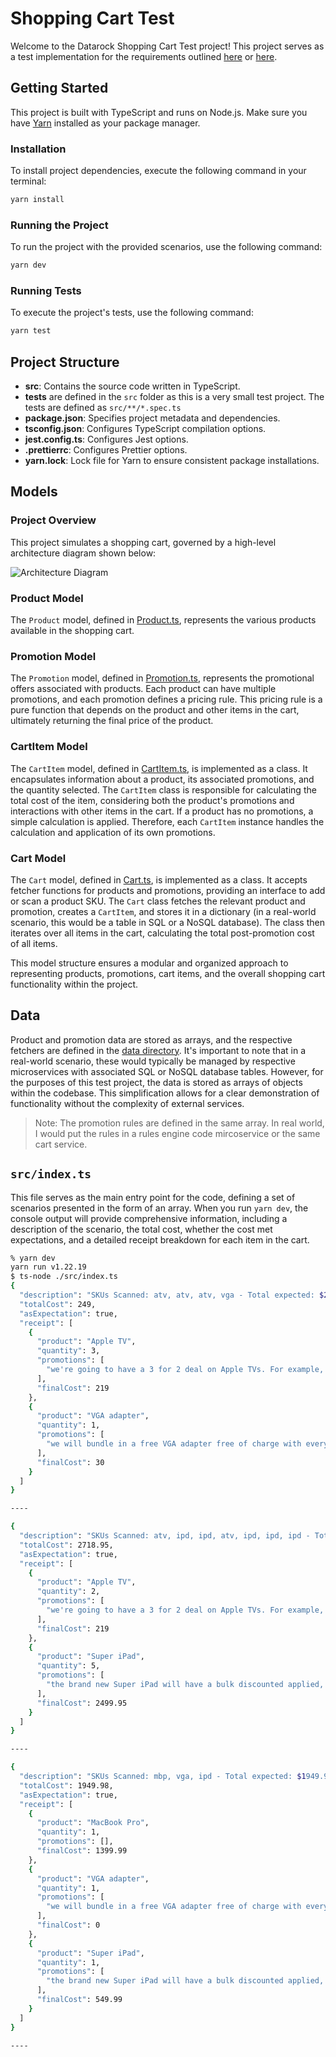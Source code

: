 # Shopping Cart Test

Welcome to the Datarock Shopping Cart Test project! This project serves as a test implementation for the requirements outlined [here](https://github.com/DiUS/coding-tests/blob/master/dius_shopping.md) or [here](/PROBLEM.md).

## Getting Started

This project is built with TypeScript and runs on Node.js. Make sure you have [Yarn](https://yarnpkg.com/) installed as your package manager.

### Installation

To install project dependencies, execute the following command in your terminal:

```bash
yarn install
```

### Running the Project

To run the project with the provided scenarios, use the following command:

```bash
yarn dev
```

### Running Tests

To execute the project's tests, use the following command:

```bash
yarn test
```

## Project Structure

- **src**: Contains the source code written in TypeScript.
- **tests** are defined in the `src` folder as this is a very small test project. The tests are defined as `src/**/*.spec.ts`
- **package.json**: Specifies project metadata and dependencies.
- **tsconfig.json**: Configures TypeScript compilation options.
- **jest.config.ts**: Configures Jest options.
- **.prettierrc**: Configures Prettier options.
- **yarn.lock**: Lock file for Yarn to ensure consistent package installations.


## Models

### Project Overview

This project simulates a shopping cart, governed by a high-level architecture diagram shown below:

![Architecture Diagram](/readme/arch.drawio.png)

### Product Model

The `Product` model, defined in [Product.ts](/src/models/Product.ts), represents the various products available in the shopping cart. 

### Promotion Model

The `Promotion` model, defined in [Promotion.ts](/src/models/Promotion.ts), represents the promotional offers associated with products. Each product can have multiple promotions, and each promotion defines a pricing rule. This pricing rule is a pure function that depends on the product and other items in the cart, ultimately returning the final price of the product.

### CartItem Model

The `CartItem` model, defined in [CartItem.ts](/src/models/CartItem.ts), is implemented as a class. It encapsulates information about a product, its associated promotions, and the quantity selected. The `CartItem` class is responsible for calculating the total cost of the item, considering both the product's promotions and interactions with other items in the cart. If a product has no promotions, a simple calculation is applied. Therefore, each `CartItem` instance handles the calculation and application of its own promotions.

### Cart Model

The `Cart` model, defined in [Cart.ts](/src/models/Cart.ts), is implemented as a class. It accepts fetcher functions for products and promotions, providing an interface to add or scan a product SKU. The `Cart` class fetches the relevant product and promotion, creates a `CartItem`, and stores it in a dictionary (in a real-world scenario, this would be a table in SQL or a NoSQL database). The class then iterates over all items in the cart, calculating the total post-promotion cost of all items.

This model structure ensures a modular and organized approach to representing products, promotions, cart items, and the overall shopping cart functionality within the project.

## Data

Product and promotion data are stored as arrays, and the respective fetchers are defined in the [data directory](/src/data). It's important to note that in a real-world scenario, these would typically be managed by respective microservices with associated SQL or NoSQL database tables. However, for the purposes of this test project, the data is stored as arrays of objects within the codebase. This simplification allows for a clear demonstration of functionality without the complexity of external services.

> Note: The promotion rules are defined in the same array. In real world, I would put the rules in a rules engine code mircoservice or the same cart service.

## `src/index.ts`
This file serves as the main entry point for the code, defining a set of scenarios presented in the form of an array. When you run `yarn dev`, the console output will provide comprehensive information, including a description of the scenario, the total cost, whether the cost met expectations, and a detailed receipt breakdown for each item in the cart.

```bash
% yarn dev
yarn run v1.22.19
$ ts-node ./src/index.ts
{
  "description": "SKUs Scanned: atv, atv, atv, vga - Total expected: $249.00",
  "totalCost": 249,
  "asExpectation": true,
  "receipt": [
    {
      "product": "Apple TV",
      "quantity": 3,
      "promotions": [
        "we're going to have a 3 for 2 deal on Apple TVs. For example, if you buy 3 Apple TVs, you will pay the price of 2 only"
      ],
      "finalCost": 219
    },
    {
      "product": "VGA adapter",
      "quantity": 1,
      "promotions": [
        "we will bundle in a free VGA adapter free of charge with every MacBook Pro sold"
      ],
      "finalCost": 30
    }
  ]
}

----

{
  "description": "SKUs Scanned: atv, ipd, ipd, atv, ipd, ipd, ipd - Total expected: $2718.95",
  "totalCost": 2718.95,
  "asExpectation": true,
  "receipt": [
    {
      "product": "Apple TV",
      "quantity": 2,
      "promotions": [
        "we're going to have a 3 for 2 deal on Apple TVs. For example, if you buy 3 Apple TVs, you will pay the price of 2 only"
      ],
      "finalCost": 219
    },
    {
      "product": "Super iPad",
      "quantity": 5,
      "promotions": [
        "the brand new Super iPad will have a bulk discounted applied, where the price will drop to $499.99 each, if someone buys more than 4"
      ],
      "finalCost": 2499.95
    }
  ]
}

----

{
  "description": "SKUs Scanned: mbp, vga, ipd - Total expected: $1949.98",
  "totalCost": 1949.98,
  "asExpectation": true,
  "receipt": [
    {
      "product": "MacBook Pro",
      "quantity": 1,
      "promotions": [],
      "finalCost": 1399.99
    },
    {
      "product": "VGA adapter",
      "quantity": 1,
      "promotions": [
        "we will bundle in a free VGA adapter free of charge with every MacBook Pro sold"
      ],
      "finalCost": 0
    },
    {
      "product": "Super iPad",
      "quantity": 1,
      "promotions": [
        "the brand new Super iPad will have a bulk discounted applied, where the price will drop to $499.99 each, if someone buys more than 4"
      ],
      "finalCost": 549.99
    }
  ]
}

----
```